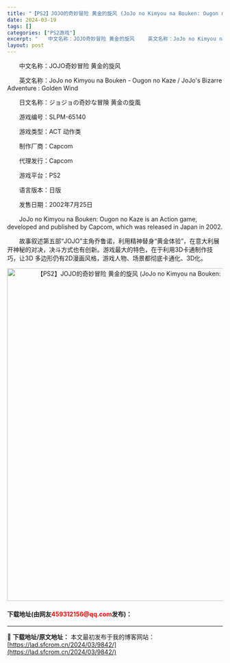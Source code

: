 ```yaml
---
title: "【PS2】JOJO的奇妙冒险 黄金的旋风 (JoJo no Kimyou na Bouken: Ougon no Kaze)中文版+日版 下载"
date: 2024-03-19
tags: []
categories: ["PS2游戏"]
excerpt: "　　中文名称：JOJO奇妙冒险 黄金的旋风 　　英文名称：JoJo no Kimyou na Bouken - Ougon no Kaze / JoJo&#039;s Bizarre Adventure : Golden Wind 　　日文名称：ジョジョの奇妙な冒険 黄金の旋風 　　游戏编号：SLPM&hellip;"
layout: post
---
```


 <p>　　中文名称：JOJO奇妙冒险 黄金的旋风</p> <p>　　英文名称：JoJo no Kimyou na Bouken - Ougon no Kaze / JoJo&#39;s Bizarre Adventure : Golden Wind</p> <p>　　日文名称：ジョジョの奇妙な冒険 黄金の旋風</p> <p>　　游戏编号：SLPM-65140</p> <p>　　游戏类型：ACT 动作类</p> <p>　　制作厂商：Capcom</p> <p>　　代理发行：Capcom</p> <p>　　游戏平台：PS2</p> <p>　　语言版本：日版</p> <p>　　发售日期：2002年7月25日</p> <p>　　JoJo no Kimyou na Bouken: Ougon no Kaze is an Action game, developed and published by Capcom, which was released in Japan in 2002.</p> <p>　　故事叙述第五部&ldquo;JOJO&rdquo;主角乔鲁诺，利用精神替身&ldquo;黄金体验&rdquo;，在意大利展开神秘的对决，决斗方式也有创新。游戏最大的特色，在于利用3D卡通制作技巧，让3D 多边形仍有2D漫画风格，游戏人物、场景都彻底卡通化、3D化。</p> <p align="center"><img align="" border="0" src="https://lad.sfcrom.cn/wp-content/uploads/2024/03/20240319_65f99785967f7.jpg" width="775" alt="【PS2】JOJO的奇妙冒险 黄金的旋风 (JoJo no Kimyou na Bouken: Ougon no Kaze)中文版+日版 下载" /></p> <p><h4>下载地址(由网友<font color="red">459312156@qq.com</font>发布)：</h4></p> 

---
📖 **下载地址/原文地址：** 本文最初发布于我的博客网站：[https://lad.sfcrom.cn/2024/03/9842/](https://lad.sfcrom.cn/2024/03/9842/)
